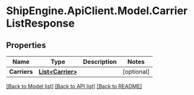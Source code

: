 # ShipEngine.ApiClient.Model.CarrierListResponse
## Properties

Name | Type | Description | Notes
------------ | ------------- | ------------- | -------------
**Carriers** | [**List&lt;Carrier&gt;**](Carrier.md) |  | [optional] 

[[Back to Model list]](../README.md#documentation-for-models) [[Back to API list]](../README.md#documentation-for-api-endpoints) [[Back to README]](../README.md)

